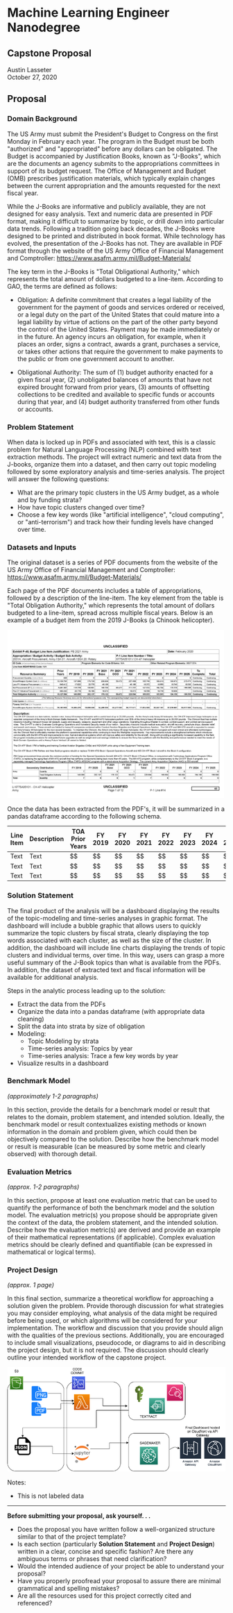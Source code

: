 # Machine Learning Engineer Nanodegree
## Capstone Proposal
Austin Lasseter  
October 27, 2020

## Proposal

### Domain Background

The US Army must submit the President's Budget to Congress on the first Monday in February each year. The program in the Budget must be both "authorized" and "appropriated" before any dollars can be obligated. The Budget is accompanied by Justification Books, known as "J-Books", which are the documents an agency submits to the appropriations committees in support of its budget request. The Office of Management and Budget (OMB) prescribes justification materials, which typically explain changes between the current appropriation and the amounts requested for the next fiscal year.

While the J-Books are informative and publicly available, they are not designed for easy analysis. Text and numeric data are presented in PDF format, making it difficult to summarize by topic, or drill down into particular data trends. Following a tradition going back decades, the J-Books were designed to be printed and distributed in book format. While technology has evolved, the presentation of the J-Books has not. They are available in PDF format through the website of the US Army Office of Financial Management and Comptroller: https://www.asafm.army.mil/Budget-Materials/

The key term in the J-Books is "Total Obligational Authority," which represents the total amount of dollars budgeted to a line-item. According to GAO, the terms are defined as follows: 

* Obligation: A definite commitment that creates a legal liability of the government for the payment of goods and services ordered or received, or a legal duty on the part of the United States that could mature into a legal liability by virtue of actions on the part of the other party beyond the control of the United States. Payment may be made immediately or in the future. An agency incurs an obligation, for example, when it places an order, signs a contract, awards a grant, purchases a service, or takes other actions that require the government to make payments to the public or from one government account to another.

* Obligational Authority: The sum of (1) budget authority enacted for a given fiscal year, (2) unobligated balances of amounts that have not expired brought forward from prior years, (3) amounts of offsetting collections to be credited and available to specific funds or accounts during that year, and (4) budget authority transferred from other funds or accounts. 



### Problem Statement

When data is locked up in PDFs and associated with text, this is a classic problem for Natural Language Processing (NLP) combined with text extraction methods. The project will extract numeric and text data from the J-books, organize them into a dataset, and then carry out topic modeling followed by some exploratory analysis and time-series analysis. The project will answer the following questions:

* What are the primary topic clusters in the US Army budget, as a whole and by funding strata?
* How have topic clusters changed over time?
* Choose a few key words (like "artificial intelligence", "cloud computing", or "anti-terrorism") and track how their funding levels have changed over time.

### Datasets and Inputs

The original dataset is a series of PDF documents from the website of the US Army Office of Financial Management and Comptroller: https://www.asafm.army.mil/Budget-Materials/


Each page of the PDF documents includes a table of appropriations, followed by a description of the line-item. The key element from the table is "Total Obligation Authority," which represents the total amount of dollars budgeted to a line-item, spread across multiple fiscal years. Below is an example of a budget item from the 2019 J-Books (a Chinook helicopter). 

<img src="chinook.png" alt="chinook" width="500"/>

Once the data has been extracted from the PDF's, it will be summarized in a pandas dataframe according to the following schema. 

| Line Item | Description | TOA Prior Years | FY 2019 | FY 2020 | FY 2021 | FY 2022 | FY 2023 | FY 2024 | FY 2025 |
| - | - | - | - | - | - | - | - | - | - |
| Text | Text | $$ | $$ | $$ | $$ | $$ | $$ | $$ | $$ | $$ |
| Text | Text | $$ | $$ | $$ | $$ | $$ | $$ | $$ | $$ | $$ |
| Text | Text | $$ | $$ | $$ | $$ | $$ | $$ | $$ | $$ | $$ |


### Solution Statement

The final product of the analysis will be a dashboard displaying the results of the topic-modeling and time-series analyses in graphic format. The dashboard will include a bubble graphic that allows users to quickly summarize the topic clusters by fiscal strata, clearly displaying the top words associated with each cluster, as well as the size of the cluster. In addition, the dashboard will include line charts displaying the trends of topic clusters and individual terms, over time. In this way, users can grasp a more useful summary of the J-Book topics than what is available from the PDFs. In addition, the dataset of extracted text and fiscal information will be available for additional analysis.

Steps in the analytic process leading up to the solution:
* Extract the data from the PDFs
* Organize the data into a pandas dataframe (with appropriate data cleaning)
* Split the data into strata by size of obligation
* Modeling:
  * Topic Modeling by strata
  * Time-series analysis: Topics by year
  * Time-series analysis: Trace a few key words by year
* Visualize results in a dashboard

### Benchmark Model
_(approximately 1-2 paragraphs)_

In this section, provide the details for a benchmark model or result that relates to the domain, problem statement, and intended solution. Ideally, the benchmark model or result contextualizes existing methods or known information in the domain and problem given, which could then be objectively compared to the solution. Describe how the benchmark model or result is measurable (can be measured by some metric and clearly observed) with thorough detail.

### Evaluation Metrics
_(approx. 1-2 paragraphs)_

In this section, propose at least one evaluation metric that can be used to quantify the performance of both the benchmark model and the solution model. The evaluation metric(s) you propose should be appropriate given the context of the data, the problem statement, and the intended solution. Describe how the evaluation metric(s) are derived and provide an example of their mathematical representations (if applicable). Complex evaluation metrics should be clearly defined and quantifiable (can be expressed in mathematical or logical terms).

### Project Design
_(approx. 1 page)_

In this final section, summarize a theoretical workflow for approaching a solution given the problem. Provide thorough discussion for what strategies you may consider employing, what analysis of the data might be required before being used, or which algorithms will be considered for your implementation. The workflow and discussion that you provide should align with the qualities of the previous sections. Additionally, you are encouraged to include small visualizations, pseudocode, or diagrams to aid in describing the project design, but it is not required. The discussion should clearly outline your intended workflow of the capstone project.

![](chinookflow.png)



Notes:
* This is not labeled data


-----------

**Before submitting your proposal, ask yourself. . .**

- Does the proposal you have written follow a well-organized structure similar to that of the project template?
- Is each section (particularly **Solution Statement** and **Project Design**) written in a clear, concise and specific fashion? Are there any ambiguous terms or phrases that need clarification?
- Would the intended audience of your project be able to understand your proposal?
- Have you properly proofread your proposal to assure there are minimal grammatical and spelling mistakes?
- Are all the resources used for this project correctly cited and referenced?
